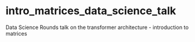 # intro_matrices_data_science_talk
Data Science Rounds talk on the transformer architecture - introduction to matrices
